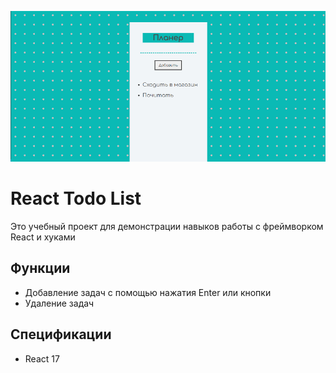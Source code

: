 ![screenshot](/public/images/screenshot.png)

# React Todo List

Это учебный проект для демонстрации навыков работы с фреймворком React и хуками

## Функции

* Добавление задач с помощью нажатия Enter или кнопки
* Удаление задач

## Спецификации
* React 17
